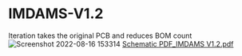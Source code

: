 # IMDAMS-V1.2
Iteration takes the original PCB and reduces BOM count 
![Screenshot 2022-08-16 153314](https://user-images.githubusercontent.com/90450608/184805697-b75b4dbc-4b80-47c3-ad4e-37a065efbff1.png)
[Schematic PDF_IMDAMS V1.2.pdf](https://github.com/MubtasimMasud/IMDAMS-V1.2/files/9348127/Schematic.PDF_IMDAMS.V1.2.pdf)
